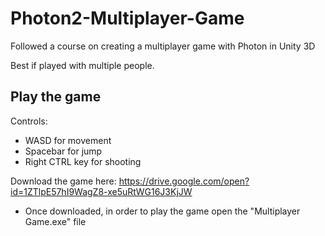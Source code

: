 # Photon2-Multiplayer-Game

Followed a course on creating a multiplayer game with Photon in Unity 3D

Best if played with multiple people. 

## Play the game 

Controls: 
- WASD for movement
- Spacebar for jump
- Right CTRL key for shooting

Download the game here: https://drive.google.com/open?id=1ZTlpE57hI9WagZ8-xe5uRtWG16J3KjJW
- Once downloaded, in order to play the game open the "Multiplayer Game.exe" file
